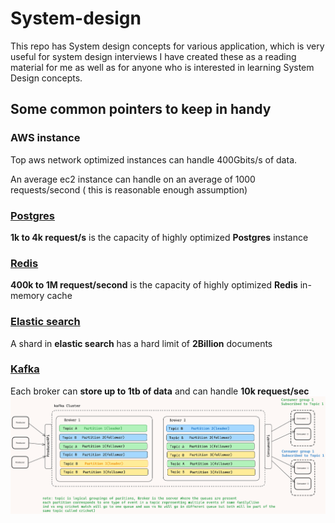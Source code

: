 # System-design
This repo has System design concepts for various application, which is very useful for system design interviews
I have created these as a reading material for me as well as for anyone who is interested in learning System Design concepts.


## Some common pointers to keep in handy

### AWS instance 
Top aws network optimized instances can handle 400Gbits/s of data.

An average ec2 instance can handle on an average of 1000 requests/second ( this is reasonable enough assumption) 

### [Postgres](important-concepts/PostGresPerformanceAndSearchLatencyForSpatialQueries.md)
**1k  to 4k request/s** is the capacity of highly optimized **Postgres** instance

### [Redis](redis/Readme.md)
**400k to 1M request/second** is the capacity of highly optimized **Redis** in-memory cache

### [Elastic search](elastic-search/readme.md)
A shard in **elastic search** has a hard limit of **2Billion** documents

### [Kafka](kafka/Readme.md)
Each broker can **store up to 1tb of data** and can handle **10k request/sec**
![kafka cluster](<kafka/image copy 6.png>)